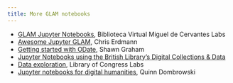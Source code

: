 ```yaml
---
title: More GLAM notebooks
---
```


* [GLAM Jupyter Notebooks](http://data.cervantesvirtual.com/blog/notebooks/), Biblioteca Virtual Miguel de Cervantes Labs
* [Awesome Jupyter GLAM](https://github.com/LibraryCarpentry/awesome-jupyter-glam), Chris Erdmann
* [Getting started with ODate](https://o-date.github.io/support/notebooks-toc/), Shawn Graham
* [Jupyter Notebooks using the British Library’s Digital Collections & Data](https://github.com/BL-Labs/Jupyter-notebooks-projects-using-BL-Sources)
* [Data exploration](https://github.com/LibraryOfCongress/data-exploration), Library of Congress Labs
* [Jupyter notebooks for digital humanities](https://github.com/quinnanya/dh-jupyter), Quinn Dombrowski
